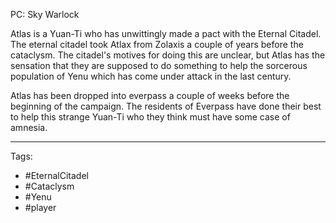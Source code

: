 PC: Sky
Warlock

Atlas is a Yuan-Ti who has unwittingly made a pact with the Eternal Citadel. The eternal citadel took Atlax from Zolaxis a couple of years before the cataclysm. The citadel's motives for doing this are unclear, but Atlas has the sensation that they are supposed to do something to help the sorcerous population of Yenu which has come under attack in the last century. 

Atlas has been dropped into everpass a couple of weeks before the beginning of the campaign. The residents of Everpass have done their best to help this strange Yuan-Ti who they think must have some case of amnesia. 

---
Tags:
- #EternalCitadel
- #Cataclysm
- #Yenu 
- #player 
